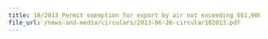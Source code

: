 ```yaml
---
title: 10/2013 Permit exemption for export by air not exceeding S$1,000
file_url: /news-and-media/circulars/2013-06-26-circular102013.pdf
---
```

